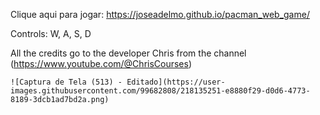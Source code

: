 Clique aqui para jogar: https://joseadelmo.github.io/pacman_web_game/

Controls: W, A, S, D

All the credits go to the developer Chris from the channel (https://www.youtube.com/@ChrisCourses)

    ![Captura de Tela (513) - Editado](https://user-images.githubusercontent.com/99682808/218135251-e8880f29-d0d6-4773-8189-3dcb1ad7bd2a.png)


